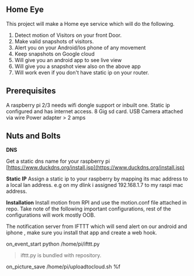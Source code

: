 
## Home Eye

This project will make a Home eye service which will do the following.

 1. Detect motion of Visitors on your front Door. 
 2. Make valid snapshots of visitors.
 3. Alert you on your Android/Ios phone of any movement
 4. Keep snapshots on Google cloud  
 5. Will give you an android app to see live view 
 6. Will give you a snapshot view also on the above app
 7. Will work even if you don't have static ip on your router.
 
## Prerequisites 
A raspberry pi 2/3 needs wifi dongle support or inbuilt one.
Static ip configured and has internet access.
8 Gig sd card. 
USB Camera attached via wire
Power adapter >  2 amps

## Nuts and Bolts

**DNS**

Get a static dns name for your raspberry pi 
[https://www.duckdns.org/install.jsp](https://www.duckdns.org/install.jsp)

**Static IP**
Assign a static ip to your raspberry by mapping its mac address to a local lan address. e.g on my dlink i assigned 192.168.1.7 to my raspi mac address. 

**Installation**
Install motion from RPI and use the motion.conf file attached in repo.
Take note of the following important configurations, rest of the configurations will work mostly OOB.

The notification server from IFTTT which will send alert on our android and iphone , make sure you install that app and create a web hook.

on_event_start python /home/pi/ifttt.py

>ifttt.py is bundled with repository.


on_picture_save /home/pi/uploadtocloud.sh %f